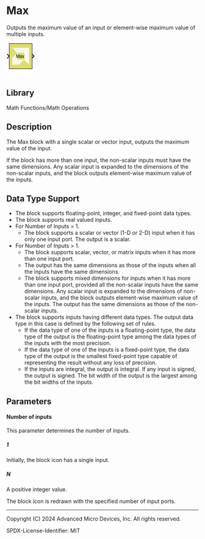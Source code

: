 # Max

Outputs the maximum value of an input or element-wise maximum value of
multiple inputs.

![](./Images/block.png)

## Library

Math Functions/Math Operations

## Description

The Max block with a single scalar or vector input, outputs the maximum
value of the input.

If the block has more than one input, the non-scalar inputs must have
the same dimensions. Any scalar input is expanded to the dimensions of
the non-scalar inputs, and the block outputs element-wise maximum value
of the inputs.

## Data Type Support

- The block supports floating-point, integer, and fixed-point data
  types.
- The block supports real valued inputs.
- For Number of Inputs = 1.
  - The block supports a scalar or vector (1-D or 2-D) input when it has
    only one input port. The output is a scalar.
- For Number of Inputs \> 1.
  - The block supports scalar, vector, or matrix inputs when it has more
    than one input port.
  - The output has the same dimensions as those of the inputs when all
    the inputs have the same dimensions.
  - The block supports mixed dimensions for inputs when it has more than
    one input port, provided all the non-scalar inputs have the same
    dimensions. Any scalar input is expanded to the dimensions of
    non-scalar inputs, and the block outputs element-wise maximum value
    of the inputs. The output has the same dimensions as those of the
    non-scalar inputs.
- The block supports inputs having different data types. The output data
  type in this case is defined by the following set of rules.
  - If the data type of one of the inputs is a floating-point type, the
    data type of the output is the floating-point type among the data
    types of the inputs with the most precision.
  - If the data type of one of the inputs is a fixed-point type, the
    data type of the output is the smallest fixed-point type capable of
    representing the result without any loss of precision.
  - If the inputs are integral, the output is integral. If any input is
    signed, the output is signed. The bit width of the output is the
    largest among the bit widths of the inputs.

## Parameters

#### Number of inputs  
This parameter determines the number of inputs.

##### 1
Initially, the block icon has a single input.

##### N
A positive integer value.

The block icon is redrawn with the specified number of input ports.

--------------
Copyright (C) 2024 Advanced Micro Devices, Inc.
All rights reserved.

SPDX-License-Identifier: MIT

